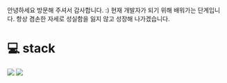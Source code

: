 
안녕하세요 
방문해 주셔서 감사합니다. :)
현재 개발자가 되기 위해 배워가는 단계입니다.
항상 겸손한 자세로 성실함을 잃지 않고 성장해 나가겠습니다.


# 💻 stack

![](https://img.shields.io/badge/Javascript-F7DF1E?style=flat-square&logo=JavaScript&logoColor=black)
![](https://img.shields.io/badge/SpringBoot-6DB33F?style=flat-square&logo=SpringBoot&logoColor=black)
